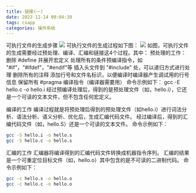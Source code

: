 ```yaml
---
title: 链接(一)
date: 2022-11-14 00:04:39
tags: csapp
categories: 操作系统
---
```

可执行文件的生成步骤<!--more-->
![](/img/hello.png)
可执行文件的生成过程如下图：
![](/img/步骤.png)
如图，可执行文件的生成需要经过预处理、编译、汇编和链接这4个过程。其中：
预处理的工作：
删除 #define 并展开宏定义
处理所有的条件预编译指令，如 "#if"，"#ifdef"，"#endif"等
插入头文件到 "#include" 处，可以递归方式进行处理
删除所有的注释
添加行号和文件名标识，以便编译时编译器产生调试用的行号信息
保留所有 #pragma 编译指令（编译器需要用）
命令示例如下：
gcc -E hello.c -o hello.i
经过预编译处理后，得到的是预处理文件（如，hello.i），它还是一个可读的文本文件，但不包含任何宏定义。

编译的工作
编译过程就是将预处理后得到的预处理文件（如hello.i）进行词法分析、语法分析、语义分析、优化后，生成汇编代码文件。
经过编译后，得到的汇编代码文件（如，hello.S）还是一个可读的文本文件。
命令示例如下：
```bash
gcc -S hello.i -o hello.s
gcc -S hello.c -o hello.s
```
汇编的工作
汇编器将编译得到的汇编代码文件转换成机器指令序列。
汇编的结果是一个可重定位目标文件（如，hello.o）其中包含的是不可读的二进制代码。
命令示例如下：
```bash
gcc -c hello.s -o hello.o
gcc -c hello.c -o hello.o
```